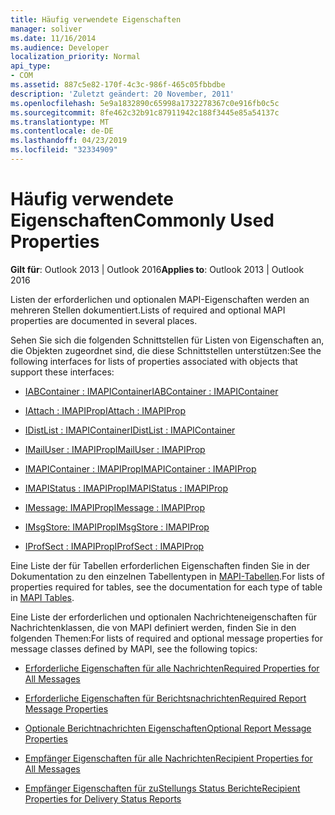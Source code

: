 ```yaml
---
title: Häufig verwendete Eigenschaften
manager: soliver
ms.date: 11/16/2014
ms.audience: Developer
localization_priority: Normal
api_type:
- COM
ms.assetid: 887c5e82-170f-4c3c-986f-465c05fbbdbe
description: 'Zuletzt geändert: 20 November, 2011'
ms.openlocfilehash: 5e9a1832890c65998a1732278367c0e916fb0c5c
ms.sourcegitcommit: 8fe462c32b91c87911942c188f3445e85a54137c
ms.translationtype: MT
ms.contentlocale: de-DE
ms.lasthandoff: 04/23/2019
ms.locfileid: "32334909"
---
```

# <a name="commonly-used-properties"></a><span data-ttu-id="310a6-103">Häufig verwendete Eigenschaften</span><span class="sxs-lookup"><span data-stu-id="310a6-103">Commonly Used Properties</span></span>

 
  
<span data-ttu-id="310a6-104">**Gilt für**: Outlook 2013 | Outlook 2016</span><span class="sxs-lookup"><span data-stu-id="310a6-104">**Applies to**: Outlook 2013 | Outlook 2016</span></span> 
  
<span data-ttu-id="310a6-105">Listen der erforderlichen und optionalen MAPI-Eigenschaften werden an mehreren Stellen dokumentiert.</span><span class="sxs-lookup"><span data-stu-id="310a6-105">Lists of required and optional MAPI properties are documented in several places.</span></span>
  
<span data-ttu-id="310a6-106">Sehen Sie sich die folgenden Schnittstellen für Listen von Eigenschaften an, die Objekten zugeordnet sind, die diese Schnittstellen unterstützen:</span><span class="sxs-lookup"><span data-stu-id="310a6-106">See the following interfaces for lists of properties associated with objects that support these interfaces:</span></span>
  
- [<span data-ttu-id="310a6-107">IABContainer : IMAPIContainer</span><span class="sxs-lookup"><span data-stu-id="310a6-107">IABContainer : IMAPIContainer</span></span>](iabcontainerimapicontainer.md)
    
- [<span data-ttu-id="310a6-108">IAttach : IMAPIProp</span><span class="sxs-lookup"><span data-stu-id="310a6-108">IAttach : IMAPIProp</span></span>](iattachimapiprop.md)
    
- [<span data-ttu-id="310a6-109">IDistList : IMAPIContainer</span><span class="sxs-lookup"><span data-stu-id="310a6-109">IDistList : IMAPIContainer</span></span>](idistlistimapicontainer.md)
    
- [<span data-ttu-id="310a6-110">IMailUser : IMAPIProp</span><span class="sxs-lookup"><span data-stu-id="310a6-110">IMailUser : IMAPIProp</span></span>](imailuserimapiprop.md)
    
- [<span data-ttu-id="310a6-111">IMAPIContainer : IMAPIProp</span><span class="sxs-lookup"><span data-stu-id="310a6-111">IMAPIContainer : IMAPIProp</span></span>](imapicontainerimapiprop.md)
    
- [<span data-ttu-id="310a6-112">IMAPIStatus : IMAPIProp</span><span class="sxs-lookup"><span data-stu-id="310a6-112">IMAPIStatus : IMAPIProp</span></span>](imapistatusimapiprop.md)
    
- [<span data-ttu-id="310a6-113">IMessage: IMAPIProp</span><span class="sxs-lookup"><span data-stu-id="310a6-113">IMessage : IMAPIProp</span></span>](imessageimapiprop.md)
    
- [<span data-ttu-id="310a6-114">IMsgStore: IMAPIProp</span><span class="sxs-lookup"><span data-stu-id="310a6-114">IMsgStore : IMAPIProp</span></span>](imsgstoreimapiprop.md)
    
- [<span data-ttu-id="310a6-115">IProfSect : IMAPIProp</span><span class="sxs-lookup"><span data-stu-id="310a6-115">IProfSect : IMAPIProp</span></span>](iprofsectimapiprop.md)
    
<span data-ttu-id="310a6-116">Eine Liste der für Tabellen erforderlichen Eigenschaften finden Sie in der Dokumentation zu den einzelnen Tabellentypen in [MAPI-Tabellen](mapi-tables.md).</span><span class="sxs-lookup"><span data-stu-id="310a6-116">For lists of properties required for tables, see the documentation for each type of table in [MAPI Tables](mapi-tables.md).</span></span>
  
<span data-ttu-id="310a6-117">Eine Liste der erforderlichen und optionalen Nachrichteneigenschaften für Nachrichtenklassen, die von MAPI definiert werden, finden Sie in den folgenden Themen:</span><span class="sxs-lookup"><span data-stu-id="310a6-117">For lists of required and optional message properties for message classes defined by MAPI, see the following topics:</span></span> 
  
- [<span data-ttu-id="310a6-118">Erforderliche Eigenschaften für alle Nachrichten</span><span class="sxs-lookup"><span data-stu-id="310a6-118">Required Properties for All Messages</span></span>](required-properties-for-all-messages.md)
    
- [<span data-ttu-id="310a6-119">Erforderliche Eigenschaften für Berichtsnachrichten</span><span class="sxs-lookup"><span data-stu-id="310a6-119">Required Report Message Properties</span></span>](required-report-message-properties.md)
    
- [<span data-ttu-id="310a6-120">Optionale Berichtnachrichten Eigenschaften</span><span class="sxs-lookup"><span data-stu-id="310a6-120">Optional Report Message Properties</span></span>](optional-report-message-properties.md)
    
- [<span data-ttu-id="310a6-121">Empfänger Eigenschaften für alle Nachrichten</span><span class="sxs-lookup"><span data-stu-id="310a6-121">Recipient Properties for All Messages</span></span>](recipient-properties-for-all-messages.md)
    
- [<span data-ttu-id="310a6-122">Empfänger Eigenschaften für zuStellungs Status Berichte</span><span class="sxs-lookup"><span data-stu-id="310a6-122">Recipient Properties for Delivery Status Reports</span></span>](recipient-properties-for-delivery-status-reports.md)
    

